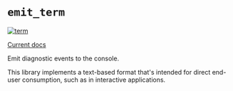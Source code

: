 # `emit_term`

[![term](https://github.com/emit-rs/emit/actions/workflows/term.yml/badge.svg)](https://github.com/emit-rs/emit/actions/workflows/term.yml)

[Current docs](https://docs.rs/emit_term/1.4.1/emit_term/index.html)

Emit diagnostic events to the console.

This library implements a text-based format that's intended for direct end-user consumption, such as in interactive applications.
